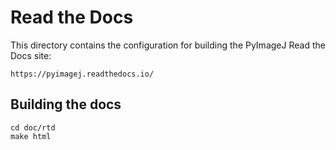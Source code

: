 # Read the Docs

This directory contains the configuration for building the PyImageJ Read the Docs site:

    https://pyimagej.readthedocs.io/

## Building the docs

```
cd doc/rtd
make html
```
